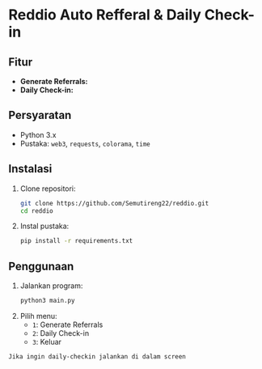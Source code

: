 # Reddio Auto Refferal & Daily Check-in

## Fitur
- **Generate Referrals:**
- **Daily Check-in:**

## Persyaratan
- Python 3.x
- Pustaka: `web3`, `requests`, `colorama`, `time`

## Instalasi
1. Clone repositori:
   ```bash
   git clone https://github.com/Semutireng22/reddio.git
   cd reddio
   ```
2. Instal pustaka:
   ```bash
   pip install -r requirements.txt
   ```

## Penggunaan
1. Jalankan program:
   ```bash
   python3 main.py
   ```
2. Pilih menu:
   - `1`: Generate Referrals
   - `2`: Daily Check-in
   - `3`: Keluar

`Jika ingin daily-checkin jalankan di dalam screen`
